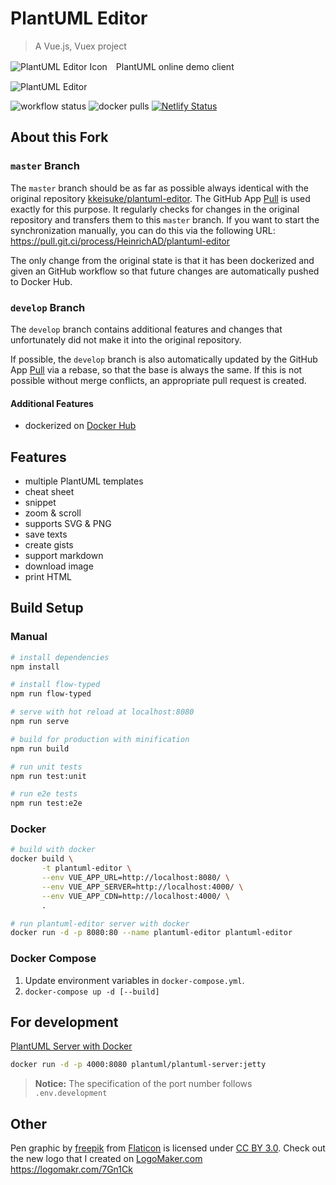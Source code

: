 # PlantUML Editor

> A Vue.js, Vuex project

![PlantUML Editor Icon](public/static/favicon-60.png)　PlantUML online demo client

![PlantUML Editor](public/static/capture1_20170809.png)

![workflow status](https://github.com/HeinrichAD/plantuml-editor/actions/workflows/main.yml/badge.svg)
![docker pulls](https://img.shields.io/docker/pulls/heinrichad/plantuml-editor.svg)
[![Netlify Status](https://api.netlify.com/api/v1/badges/0e9c5e9a-b38a-483f-887d-18e4927af717/deploy-status)](https://app.netlify.com/sites/plantuml-editor/deploys)

## About this Fork

### `master` Branch

The `master` branch should be as far as possible always identical with the original repository [kkeisuke/plantuml-editor](https://github.com/kkeisuke/plantuml-editor).
The GitHub App [Pull](https://github.com/apps/pull) is used exactly for this purpose.
It regularly checks for changes in the original repository and transfers them to this `master` branch.
If you want to start the synchronization manually, you can do this via the following URL: https://pull.git.ci/process/HeinrichAD/plantuml-editor

The only change from the original state is that it has been dockerized and given an GitHub workflow so that future changes are automatically pushed to Docker Hub.

### `develop` Branch

The `develop` branch contains additional features and changes that unfortunately did not make it into the original repository.

If possible, the `develop` branch is also automatically updated by the GitHub App [Pull](https://github.com/apps/pull) via a rebase, so that the base is always the same.
If this is not possible without merge conflicts, an appropriate pull request is created.

#### Additional Features

- dockerized on [Docker Hub](https://hub.docker.com/r/heinrichad/plantuml-editor)

## Features

- multiple PlantUML templates
- cheat sheet
- snippet
- zoom & scroll
- supports SVG & PNG
- save texts
- create gists
- support markdown
- download image
- print HTML

## Build Setup

### Manual

```bash
# install dependencies
npm install

# install flow-typed
npm run flow-typed

# serve with hot reload at localhost:8080
npm run serve

# build for production with minification
npm run build

# run unit tests
npm run test:unit

# run e2e tests
npm run test:e2e
```

### Docker

```bash
# build with docker
docker build \
       -t plantuml-editor \
       --env VUE_APP_URL=http://localhost:8080/ \
       --env VUE_APP_SERVER=http://localhost:4000/ \
       --env VUE_APP_CDN=http://localhost:4000/ \
       .

# run plantuml-editor server with docker
docker run -d -p 8080:80 --name plantuml-editor plantuml-editor
```

### Docker Compose

1. Update environment variables in `docker-compose.yml`.
1. `docker-compose up -d [--build]`

## For development

[PlantUML Server with Docker](https://hub.docker.com/r/plantuml/plantuml-server/)

```bash
docker run -d -p 4000:8080 plantuml/plantuml-server:jetty
```

> **Notice:** The specification of the port number follows `.env.development`

## Other

Pen graphic by [freepik](https://www.flaticon.com/authors/freepik) from [Flaticon](https://www.flaticon.com) is licensed under [CC BY 3.0](https://creativecommons.org/licenses/by/3.0/). Check out the new logo that I created on [LogoMaker.com](https://logomakr.com) https://logomakr.com/7Gn1Ck
